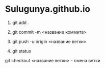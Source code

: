 # Sulugunya.github.io

1) git add .

2) git commit -m <название коммита>

3) git push -u origin <название ветки>

4) git status



git checkout <название ветки> - смена ветки 